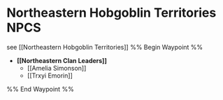 # Northeastern Hobgoblin Territories NPCS
see [[Northeastern Hobgoblin Territories]]
%% Begin Waypoint %%
- **[[Northeastern Clan Leaders]]**
	- [[Amelia Simonson]]
	- [[Trxyi Emorin]]

%% End Waypoint %%
